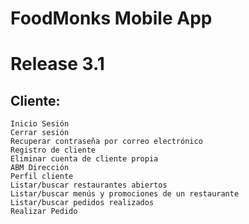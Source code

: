# FoodMonks Mobile App

# Release 3.1

## Cliente:

    Inicio Sesión
    Cerrar sesión
    Recuperar contraseña por correo electrónico
    Registro de cliente
    Eliminar cuenta de cliente propia
    ABM Dirección
    Perfil cliente
    Listar/buscar restaurantes abiertos
    Listar/buscar menús y promociones de un restaurante
    Listar/buscar pedidos realizados
    Realizar Pedido

